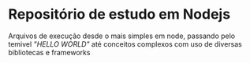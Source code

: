 # Repositório de estudo em Nodejs

Arquivos de execução desde o mais simples em node, passando pelo temivel *"HELLO WORLD"* até conceitos complexos com uso de diversas bibliotecas e frameworks
